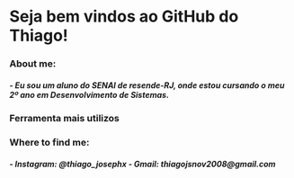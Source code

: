 <h1>Seja bem vindos ao GitHub do Thiago!</h1>
</break>

<h3>About me:</h3>
</break>

<h5>
- Eu sou um aluno do SENAI de resende-RJ, onde estou cursando o meu 2º ano em Desenvolvimento de Sistemas.
</h5>

<h3>Ferramenta mais utilizos</h3>
</break>

<h3>Where to find me: </h3>
</break>
<h5>
- Instagram: @thiago_josephx
<break></break>
- Gmail: thiagojsnov2008@gmail.com
</h5>



